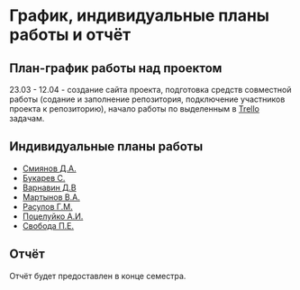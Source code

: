 # График, индивидуальные планы работы и отчёт

## План-график работы над проектом

23.03 - 12.04 - создание сайта проекта, подготовка средств совместной работы (содание и заполнение репозитория, подключение участников проекта к репозиторию), начало работы по выделенным в [Trello](https://trello.com/b/yL2B2QBY/%D0%BF%D1%80%D0%BE%D0%B5%D0%BA%D1%82) задачам. 

## Индивидуальные планы работы

- [Смиянов Д.А.](Smiyanov_DA.md)
- [Букарев С.](Bukarev_SV.md)
- [Варнавин Д.В](Varnavin_DV.md)
- [Мартынов В.А.](Martinov_VA.md)
- [Расулов Г.М.](Rasulov_GM.md)
- [Поцелуйко А.И.](Poceluyko_AI.md)
- [Свобода П.Е.](Svoboda_PE.md)

## Отчёт

Отчёт будет предоставлен в конце семестра.
